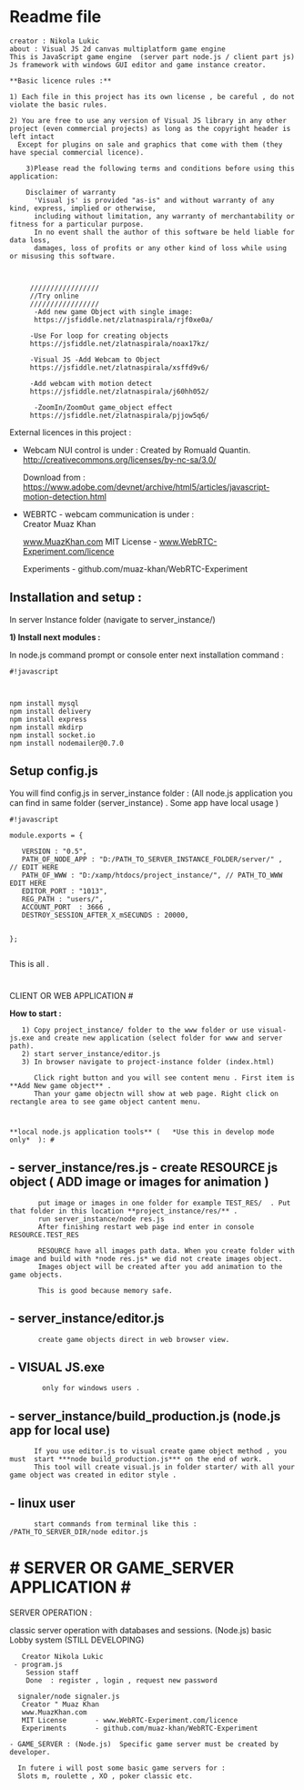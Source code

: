 #  Readme file #


    creator : Nikola Lukic
    about : Visual JS 2d canvas multiplatform game engine
    This is JavaScript game engine  (server part node.js / client part js)
    Js framework with windows GUI editor and game instance creator. 
    
	**Basic licence rules :** 
	
	1) Each file in this project has its own license , be careful , do not violate the basic rules.
	
	2) You are free to use any version of Visual JS library in any other project (even commercial projects) as long as the copyright header is left intact
	  Except for plugins on sale and graphics that come with them (they have special commercial licence).
	
        3)Please read the following terms and conditions before using this application: 

        Disclaimer of warranty
          'Visual js' is provided "as-is" and without warranty of any kind, express, implied or otherwise, 
          including without limitation, any warranty of merchantability or fitness for a particular purpose.   
          In no event shall the author of this software be held liable for data loss, 
          damages, loss of profits or any other kind of loss while using or misusing this software.	
          
         
         
         /////////////////
         //Try online 
         /////////////////
          -Add new game Object with single image:
          https://jsfiddle.net/zlatnaspirala/rjf0xe0a/

         -Use For loop for creating objects
         https://jsfiddle.net/zlatnaspirala/noax17kz/

         -Visual JS -Add Webcam to Object
         https://jsfiddle.net/zlatnaspirala/xsffd9v6/

         -Add webcam with motion detect
         https://jsfiddle.net/zlatnaspirala/j60hh052/

          -ZoomIn/ZoomOut game_object effect
         https://jsfiddle.net/zlatnaspirala/pjjow5q6/



   External licences in this project : 

   - Webcam NUI control is under :
      Created by Romuald Quantin.
     http://creativecommons.org/licenses/by-nc-sa/3.0/

     Download from : 
     https://www.adobe.com/devnet/archive/html5/articles/javascript-motion-detection.html
    
   - WEBRTC - webcam communication is under :        
       Creator Muaz Khan         

       www.MuazKhan.com
       MIT License       - www.WebRTC-Experiment.com/licence

       Experiments       - github.com/muaz-khan/WebRTC-Experiment

## Installation and setup  : ##


  In server Instance folder (navigate to server_instance/)

**1) Install next modules :** 

In node.js command prompt or console enter next installation command : 

```
#!javascript



npm install mysql
npm install delivery
npm install express
npm install mkdirp
npm install socket.io
npm install nodemailer@0.7.0

```

## Setup config.js ##

You will find config.js in server_instance folder : (All node.js application you can find in same folder (server_instance) . Some app have local usage )

```
#!javascript

module.exports = {

   VERSION : "0.5",
   PATH_OF_NODE_APP : "D:/PATH_TO_SERVER_INSTANCE_FOLDER/server/" ,  // EDIT HERE
   PATH_OF_WWW : "D:/xamp/htdocs/project_instance/", // PATH_TO_WWW  EDIT HERE
   EDITOR_PORT : "1013",
   REG_PATH : "users/",
   ACCOUNT_PORT  : 3666 , 
   DESTROY_SESSION_AFTER_X_mSECUNDS : 20000,
   
 
};


```

This is all .


# 
CLIENT OR WEB APPLICATION # 

**How to start :** 

       1) Copy project_instance/ folder to the www folder or use visual-js.exe and create new application (select folder for www and server path).
       2) start server_instance/editor.js
       3) In browser navigate to project-instance folder (index.html)
      
          Click right button and you will see content menu . First item is **Add New game object** .
          Than your game objectn will show at web page. Right click on rectangle area to see game object cantent menu.
         
	
# 
	**local node.js application tools** (	*Use this in develop mode only*  ): # 
	
## 	- server_instance/res.js  - create RESOURCE  js object (  ADD image or images for animation ) ##
     
           put image or images in one folder for example TEST_RES/  . Put that folder in this location **project_instance/res/** .
           run server_instance/node res.js 
           After finishing restart web page ind enter in console RESOURCE.TEST_RES
           
           RESOURCE have all images path data. When you create folder with image and build with *node res.js* we did not create images object.
           Images object will be created after you add animation to the game objects. 

           This is good because memory safe.


## 	- server_instance/editor.js ##

           create game objects direct in web browser view.



## 	- VISUAL JS.exe ##

            only for windows users .

##         - server_instance/build_production.js (node.js app for local use) ##

          If you use editor.js to visual create game object method , you must  start ***node build_production.js*** on the end of work.
          This tool will create visual.js in folder starter/ with all your game object was created in editor style .


## 	- linux user ## 
          start commands from terminal like this : /PATH_TO_SERVER_DIR/node editor.js
		

		

# # 	SERVER OR GAME_SERVER APPLICATION # # 

	
	
	
SERVER OPERATION  :

classic server operation with databases and sessions. (Node.js)  basic Lobby system (STILL DEVELOPING)
    
       Creator Nikola Lukic
	 - program.js  
        Session staff 
        Done  : register , login , request new password 
      
      signaler/node signaler.js
       Creator " Muaz Khan         
       www.MuazKhan.com
       MIT License       - www.WebRTC-Experiment.com/licence
       Experiments       - github.com/muaz-khan/WebRTC-Experiment
	 
	- GAME_SERVER : (Node.js)  Specific game server must be created by developer.
    
      In futere i will post some basic game servers for : 
      Slots m, roulette , XO , poker classic etc.